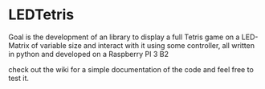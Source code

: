 # LEDTetris
Goal is the development of an library to display a full Tetris game on a LED-Matrix of variable size and interact with it using some controller, all written in python and developed on a Raspberry PI 3 B2

check out the wiki for a simple documentation of the code and feel free to test it.
